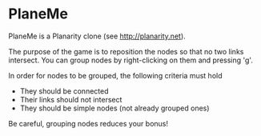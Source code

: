 PlaneMe
===========

PlaneMe is a Planarity clone (see <http://planarity.net>).

The purpose of the game is to reposition the nodes so that
no two links intersect. You can group nodes by right-clicking
on them and pressing 'g'.

In order for nodes to be grouped, the following criteria must hold

* They should be connected
* Their links should not intersect
* They should be simple nodes (not already grouped ones)

Be careful, grouping nodes reduces your bonus!
